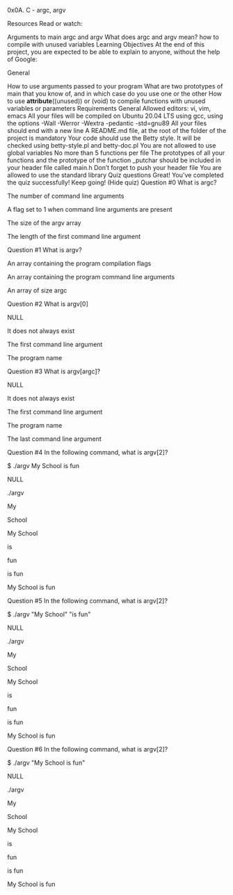 0x0A. C - argc, argv

Resources
Read or watch:

Arguments to main
argc and argv
What does argc and argv mean?
how to compile with unused variables
Learning Objectives
At the end of this project, you are expected to be able to explain to anyone, without the help of Google:

General

How to use arguments passed to your program
What are two prototypes of main that you know of, and in which case do you use one or the other
How to use __attribute__((unused)) or (void) to compile functions with unused variables or parameters
Requirements
General
Allowed editors: vi, vim, emacs
All your files will be compiled on Ubuntu 20.04 LTS using gcc, using the options -Wall -Werror -Wextra -pedantic -std=gnu89
All your files should end with a new line
A README.md file, at the root of the folder of the project is mandatory
Your code should use the Betty style. It will be checked using betty-style.pl and betty-doc.pl
You are not allowed to use global variables
No more than 5 functions per file
The prototypes of all your functions and the prototype of the function _putchar should be included in your header file called main.h
Don’t forget to push your header file
You are allowed to use the standard library
Quiz questions
Great! You've completed the quiz successfully! Keep going! (Hide quiz)
Question #0
What is argc?


The number of command line arguments


A flag set to 1 when command line arguments are present


The size of the argv array


The length of the first command line argument

Question #1
What is argv?


An array containing the program compilation flags


An array containing the program command line arguments


An array of size argc

Question #2
What is argv[0]


NULL


It does not always exist


The first command line argument


The program name

Question #3
What is argv[argc]?


NULL


It does not always exist


The first command line argument


The program name


The last command line argument

Question #4
In the following command, what is argv[2]?

$ ./argv My School is fun

NULL


./argv


My


School


My School


is


fun


is fun


My School is fun

Question #5
In the following command, what is argv[2]?

$ ./argv "My School" "is fun"

NULL


./argv


My


School


My School


is


fun


is fun


My School is fun

Question #6
In the following command, what is argv[2]?

$ ./argv "My School is fun"

NULL


./argv


My


School


My School


is


fun


is fun


My School is fun
